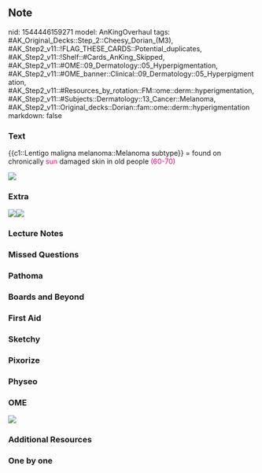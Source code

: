 ## Note
nid: 1544446159271
model: AnKingOverhaul
tags: #AK_Original_Decks::Step_2::Cheesy_Dorian_(M3), #AK_Step2_v11::!FLAG_THESE_CARDS::Potential_duplicates, #AK_Step2_v11::!Shelf::#Cards_AnKing_Skipped, #AK_Step2_v11::#OME::09_Dermatology::05_Hyperpigmentation, #AK_Step2_v11::#OME_banner::Clinical::09_Dermatology::05_Hyperpigmentation, #AK_Step2_v11::#Resources_by_rotation::FM::ome::derm::hyperigmentation, #AK_Step2_v11::#Subjects::Dermatology::13_Cancer::Melanoma, #AK_Step2_v11::Original_decks::Dorian::fam::ome::derm::hyperigmentation
markdown: false

### Text
{{c1::Lentigo maligna melanoma::Melanoma subtype}} = found on
chronically <font color="#FC0280">sun</font> damaged skin in old
people <font color="#FC0280">(60-70)</font>
<div>
  <font color="#FC0280"><img src=
  "paste-246694331547651.jpg"></font>
</div>

### Extra
<div>
  <i><img src="heterogeneity_primary.jpg"><img src=
  "paste-2453388398690305.jpg"></i>
</div>

### Lecture Notes


### Missed Questions


### Pathoma


### Boards and Beyond


### First Aid


### Sketchy


### Pixorize


### Physeo


### OME
<div class="ome-widget">
  <a href=
  "https://onlinemeded.org/spa/dermatology/hyperpigmentation/acquire?ref=anki">
  <img src="_OME_AnkiFlashcards_Lesson_2.png"></a>
</div>

### Additional Resources


### One by one

